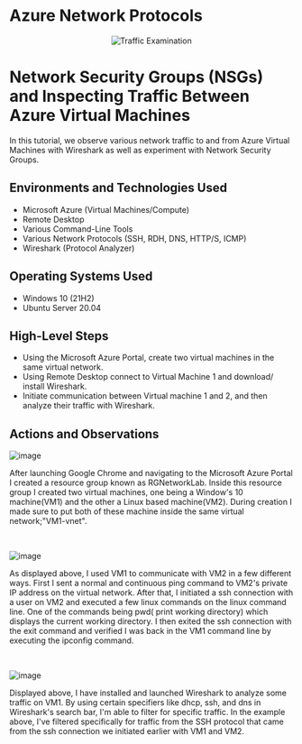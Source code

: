 # Azure Network Protocols
<p align="center">
<img src="https://i.imgur.com/Ua7udoS.png" alt="Traffic Examination"/>
</p>

<h1>Network Security Groups (NSGs) and Inspecting Traffic Between Azure Virtual Machines</h1>
In this tutorial, we observe various network traffic to and from Azure Virtual Machines with Wireshark as well as experiment with Network Security Groups. <br />



<h2>Environments and Technologies Used</h2>

- Microsoft Azure (Virtual Machines/Compute)
- Remote Desktop
- Various Command-Line Tools
- Various Network Protocols (SSH, RDH, DNS, HTTP/S, ICMP)
- Wireshark (Protocol Analyzer)

<h2>Operating Systems Used </h2>

- Windows 10 (21H2)
- Ubuntu Server 20.04

<h2>High-Level Steps</h2>

- Using the Microsoft Azure Portal, create two virtual machines in the same virtual network.
- Using Remote Desktop connect to Virtual Machine 1 and download/ install Wireshark.
- Initiate communication between Virtual machine 1 and 2, and then analyze their traffic with Wireshark.


<h2>Actions and Observations</h2>

<p>

![image](https://github.com/bradgarton13/azure-network-protocols/assets/166873905/56fb7f13-b704-4146-bc64-a211d6a48fc5)

  
</p>
<p>
  After launching Google Chrome and navigating to the Microsoft Azure Portal I created a resource group known as RGNetworkLab. 
  Inside this resource group I created two virtual machines, one being a Window's 10 machine(VM1) and the other a Linux based machine(VM2).
  During creation I made sure to put both of these machine inside the same virtual network;"VM1-vnet".
</p>
<br />

<p>

![image](https://github.com/bradgarton13/azure-network-protocols/assets/166873905/e33dbd43-14ef-497d-865f-51e5bb2df751)


</p>
<p>
As displayed above, I used VM1 to communicate with VM2 in a few different ways. First I sent a normal and continuous ping command to VM2's private IP address on the virtual network. After that, I initiated a ssh connection with a user on VM2 and executed a few linux commands on the linux command line. One of the commands being pwd( print working directory) which displays the current working directory. I then exited the ssh connection with the exit command and verified I was back in the VM1 command line by executing the ipconfig command.
</p>
<br />


![image](https://github.com/bradgarton13/azure-network-protocols/assets/166873905/2d5740b7-1e91-4ed3-b136-991679fec89c)



</p>
<p>
Displayed above, I have installed and launched Wireshark to analyze some traffic on VM1. By using certain specifiers like dhcp, ssh, and dns in Wireshark's search bar, I'm able to filter for specific traffic. In the example above, I've filtered specifically for traffic from the SSH protocol that came from the ssh connection we initiated earlier with VM1 and VM2.
</p>
<br />
